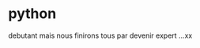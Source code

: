 # python
debutant mais nous finirons tous par devenir expert ...xx																																																																																																																																																																																												
